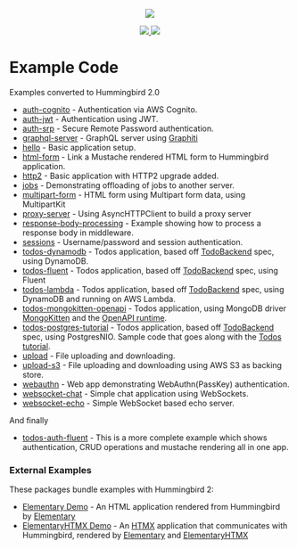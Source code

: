 <p align="center">
<picture>
  <source media="(prefers-color-scheme: dark)" srcset="https://github.com/hummingbird-project/hummingbird/assets/9382567/48de534f-8301-44bd-b117-dfb614909efd">
  <img src="https://github.com/hummingbird-project/hummingbird/assets/9382567/e371ead8-7ca1-43e3-8077-61d8b5eab879">
</picture>
</p>  
<p align="center">
<a href="https://swift.org">
  <img src="https://img.shields.io/badge/swift-5.9-brightgreen.svg"/>
</a>
<a href="https://discord.gg/7ME3nZ7mP2">
  <img src="https://img.shields.io/badge/chat-discord-brightgreen.svg"/>
</a>
</p>

# Example Code

Examples converted to Hummingbird 2.0

- [auth-cognito](https://github.com/hummingbird-project/hummingbird-examples/tree/main/auth-cognito) - Authentication via AWS Cognito.
- [auth-jwt](https://github.com/hummingbird-project/hummingbird-examples/tree/main/auth-jwt) - Authentication using JWT.
- [auth-srp](https://github.com/hummingbird-project/hummingbird-examples/tree/main/auth-srp) - Secure Remote Password authentication.
- [graphql-server](https://github.com/hummingbird-project/hummingbird-examples/tree/main/graphql-server) - GraphQL server using [Graphiti](https://github.com/GraphQLSwift/Graphiti)
- [hello](https://github.com/hummingbird-project/hummingbird-examples/tree/main/hello) - Basic application setup.
- [html-form](https://github.com/hummingbird-project/hummingbird-examples/tree/main/html-form) - Link a Mustache rendered HTML form to Hummingbird application.
- [http2](https://github.com/hummingbird-project/hummingbird-examples/tree/main/http2) - Basic application with HTTP2 upgrade added.
- [jobs](https://github.com/hummingbird-project/hummingbird-examples/tree/main/jobs) - Demonstrating offloading of jobs to another server.
- [multipart-form](https://github.com/hummingbird-project/hummingbird-examples/tree/main/multipart-form) - HTML form using Multipart form data, using MultipartKit
- [proxy-server](https://github.com/hummingbird-project/hummingbird-examples/tree/main/proxy-server) - Using AsyncHTTPClient to build a proxy server
- [response-body-processing](https://github.com/hummingbird-project/hummingbird-examples/tree/main/proxy-server) - Example showing how to process a response body in middleware.
- [sessions](https://github.com/hummingbird-project/hummingbird-examples/tree/main/sessions) - Username/password and session authentication.
- [todos-dynamodb](https://github.com/hummingbird-project/hummingbird-examples/tree/main/todos-dynamodb) - Todos application, based off [TodoBackend](http://todobackend.com) spec, using DynamoDB.
- [todos-fluent](https://github.com/hummingbird-project/hummingbird-examples/tree/1.x.x/todos-fluent) - Todos application, based off [TodoBackend](http://todobackend.com) spec, using Fluent
- [todos-lambda](https://github.com/hummingbird-project/hummingbird-examples/tree/main/todos-lambda) - Todos application, based off [TodoBackend](http://todobackend.com) spec, using DynamoDB and running on AWS Lambda.
- [todos-mongokitten-openapi](https://github.com/hummingbird-project/hummingbird-examples/tree/main/todos-mongokitten-openapi) - Todos application, using MongoDB driver [MongoKitten](https://github.com/orlandos-nl/MongoKitten) and the [OpenAPI runtime](https://github.com/apple/swift-openapi-runtime).
- [todos-postgres-tutorial](https://github.com/hummingbird-project/hummingbird-examples/tree/main/todos-postgres-tutorial) - Todos application, based off [TodoBackend](http://todobackend.com) spec, using PostgresNIO. Sample code that goes along with the [Todos tutorial](https://hummingbird-project.github.io/hummingbird-docs/2.0/tutorials/todos).
- [upload](https://github.com/hummingbird-project/hummingbird-examples/tree/main/upload) - File uploading and downloading.
- [upload-s3](https://github.com/hummingbird-project/hummingbird-examples/tree/main/upload-s3) - File uploading and downloading using AWS S3 as backing store.
- [webauthn](https://github.com/hummingbird-project/hummingbird-examples/tree/main/webauthn) - Web app demonstrating WebAuthn(PassKey) authentication.
- [websocket-chat](https://github.com/hummingbird-project/hummingbird-examples/tree/main/websocket-chat) - Simple chat application using WebSockets.
- [websocket-echo](https://github.com/hummingbird-project/hummingbird-examples/tree/main/websocket-echo) - Simple WebSocket based echo server.

And finally

- [todos-auth-fluent](https://github.com/hummingbird-project/hummingbird-examples/tree/main/todos-auth-fluent) - This is a more complete example which shows authentication, CRUD operations and mustache rendering all in one app.

### External Examples

These packages bundle examples with Hummingbird 2:

- [Elementary Demo](https://github.com/sliemeobn/elementary/tree/main/Examples/HummingbirdDemo) - An HTML application rendered from Hummingbird by [Elementary](https://github.com/sliemeobn/elementary)
- [ElementaryHTMX Demo](https://github.com/sliemeobn/elementary-htmx/tree/main/Examples/HummingbirdDemo) - An [HTMX](https://htmx.org/) application that communicates with Hummingbird, rendered by [Elementary](https://github.com/sliemeobn/elementary) and [ElementaryHTMX](https://github.com/sliemeobn/elementary-htmx)
